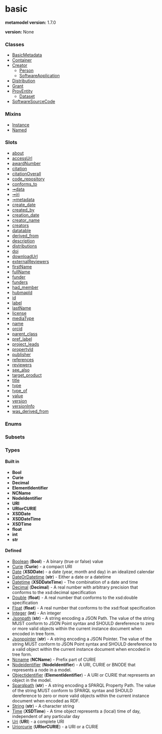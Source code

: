 
# basic


**metamodel version:** 1.7.0

**version:** None





### Classes

 * [BasicMetadata](BasicMetadata.md)
 * [Container](Container.md)
 * [Creator](Creator.md)
     * [Person](Person.md)
     * [SoftwareApplication](SoftwareApplication.md)
 * [Distribution](Distribution.md)
 * [Grant](Grant.md)
 * [ProvEntity](ProvEntity.md)
     * [Dataset](Dataset.md)
 * [SoftwareSourceCode](SoftwareSourceCode.md)

### Mixins

 * [Instance](Instance.md)
 * [Named](Named.md)

### Slots

 * [about](about.md)
 * [accessUrl](accessUrl.md)
 * [awardNumber](awardNumber.md)
 * [citation](citation.md)
 * [citationOverall](citationOverall.md)
 * [code_repository](code_repository.md)
 * [conforms_to](conforms_to.md)
 * [➞data](container__data.md)
 * [➞iri](container__iri.md)
 * [➞metadata](container__metadata.md)
 * [create_date](create_date.md)
 * [created_by](created_by.md)
 * [creation_date](creation_date.md)
 * [creator_name](creator_name.md)
 * [creators](creators.md)
 * [datatable](datatable.md)
 * [derived_from](derived_from.md)
 * [description](description.md)
 * [distributions](distributions.md)
 * [doi](doi.md)
 * [downloadUrl](downloadUrl.md)
 * [externalReviewers](externalReviewers.md)
 * [firstName](firstName.md)
 * [fullName](fullName.md)
 * [funder](funder.md)
 * [funders](funders.md)
 * [had_member](had_member.md)
 * [hubmapId](hubmapId.md)
 * [id](id.md)
 * [label](label.md)
 * [lastName](lastName.md)
 * [license](license.md)
 * [mediaType](mediaType.md)
 * [name](name.md)
 * [orcid](orcid.md)
 * [parent_class](parent_class.md)
 * [pref_label](pref_label.md)
 * [project_leads](project_leads.md)
 * [propertyId](propertyId.md)
 * [publisher](publisher.md)
 * [references](references.md)
 * [reviewers](reviewers.md)
 * [see_also](see_also.md)
 * [target_product](target_product.md)
 * [title](title.md)
 * [type](type.md)
 * [type_of](type_of.md)
 * [value](value.md)
 * [version](version.md)
 * [versionInfo](versionInfo.md)
 * [was_derived_from](was_derived_from.md)

### Enums


### Subsets


### Types


#### Built in

 * **Bool**
 * **Curie**
 * **Decimal**
 * **ElementIdentifier**
 * **NCName**
 * **NodeIdentifier**
 * **URI**
 * **URIorCURIE**
 * **XSDDate**
 * **XSDDateTime**
 * **XSDTime**
 * **float**
 * **int**
 * **str**

#### Defined

 * [Boolean](types/Boolean.md)  (**Bool**)  - A binary (true or false) value
 * [Curie](types/Curie.md)  (**Curie**)  - a compact URI
 * [Date](types/Date.md)  (**XSDDate**)  - a date (year, month and day) in an idealized calendar
 * [DateOrDatetime](types/DateOrDatetime.md)  (**str**)  - Either a date or a datetime
 * [Datetime](types/Datetime.md)  (**XSDDateTime**)  - The combination of a date and time
 * [Decimal](types/Decimal.md)  (**Decimal**)  - A real number with arbitrary precision that conforms to the xsd:decimal specification
 * [Double](types/Double.md)  (**float**)  - A real number that conforms to the xsd:double specification
 * [Float](types/Float.md)  (**float**)  - A real number that conforms to the xsd:float specification
 * [Integer](types/Integer.md)  (**int**)  - An integer
 * [Jsonpath](types/Jsonpath.md)  (**str**)  - A string encoding a JSON Path. The value of the string MUST conform to JSON Point syntax and SHOULD dereference to zero or more valid objects within the current instance document when encoded in tree form.
 * [Jsonpointer](types/Jsonpointer.md)  (**str**)  - A string encoding a JSON Pointer. The value of the string MUST conform to JSON Point syntax and SHOULD dereference to a valid object within the current instance document when encoded in tree form.
 * [Ncname](types/Ncname.md)  (**NCName**)  - Prefix part of CURIE
 * [Nodeidentifier](types/Nodeidentifier.md)  (**NodeIdentifier**)  - A URI, CURIE or BNODE that represents a node in a model.
 * [Objectidentifier](types/Objectidentifier.md)  (**ElementIdentifier**)  - A URI or CURIE that represents an object in the model.
 * [Sparqlpath](types/Sparqlpath.md)  (**str**)  - A string encoding a SPARQL Property Path. The value of the string MUST conform to SPARQL syntax and SHOULD dereference to zero or more valid objects within the current instance document when encoded as RDF.
 * [String](types/String.md)  (**str**)  - A character string
 * [Time](types/Time.md)  (**XSDTime**)  - A time object represents a (local) time of day, independent of any particular day
 * [Uri](types/Uri.md)  (**URI**)  - a complete URI
 * [Uriorcurie](types/Uriorcurie.md)  (**URIorCURIE**)  - a URI or a CURIE
